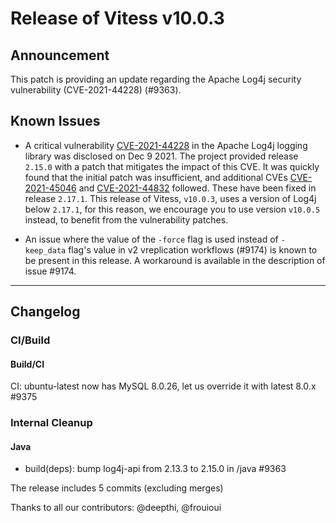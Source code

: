 # Release of Vitess v10.0.3
## Announcement

This patch is providing an update regarding the Apache Log4j security vulnerability (CVE-2021-44228) (#9363).

## Known Issues

* A critical vulnerability [CVE-2021-44228](https://cve.mitre.org/cgi-bin/cvename.cgi?name=CVE-2021-44228) in the Apache Log4j logging library was disclosed on Dec 9 2021.
  The project provided release `2.15.0` with a patch that mitigates the impact of this CVE. It was quickly found that the initial patch was insufficient, and additional CVEs
  [CVE-2021-45046](https://cve.mitre.org/cgi-bin/cvename.cgi?name=CVE-2021-45046) and [CVE-2021-44832](https://cve.mitre.org/cgi-bin/cvename.cgi?name=CVE-2021-44832) followed.
  These have been fixed in release `2.17.1`. This release of Vitess, `v10.0.3`, uses a version of Log4j below `2.17.1`, for this reason, we encourage you to use version `v10.0.5` instead, to benefit from the vulnerability patches.

* An issue where the value of the `-force` flag is used instead of `-keep_data` flag's value in v2 vreplication workflows (#9174) is known to be present in this release. A workaround is available in the description of issue #9174.

 ------------
## Changelog

### CI/Build
#### Build/CI
CI: ubuntu-latest now has MySQL 8.0.26, let us override it with latest 8.0.x #9375
### Internal Cleanup
#### Java
* build(deps): bump log4j-api from 2.13.3 to 2.15.0 in /java #9363


The release includes 5 commits (excluding merges)

Thanks to all our contributors: @deepthi, @frouioui